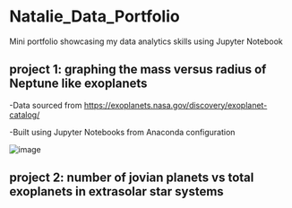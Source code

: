 # Natalie_Data_Portfolio
Mini portfolio showcasing my data analytics skills using Jupyter Notebook

## project 1: graphing the mass versus radius of Neptune like exoplanets
-Data sourced from https://exoplanets.nasa.gov/discovery/exoplanet-catalog/

-Built using Jupyter Notebooks from Anaconda configuration

![image](https://user-images.githubusercontent.com/80276798/110668767-827d9f80-8180-11eb-8662-6f2cd736a290.png)


## project 2: number of jovian planets vs total exoplanets in extrasolar star systems
